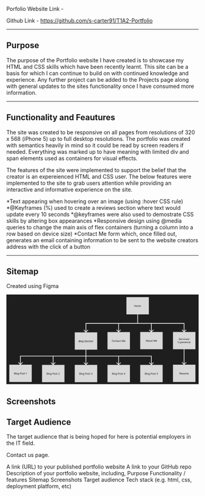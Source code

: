 Porfolio Website Link - 

Github Link - https://github.com/s-carter91/T1A2-Portfolio

---

##  Purpose

The purpose of the Portfolio website I have created is to showcase my HTML and CSS skills which have been recently learnt. This site can be a basis for which I can continue to build on with continued knowledge and experience. Any further project can be added to the Projects page along with general updates to the sites functionality once I have consumed more information.

---

##  Functionality and Feautures

The site was created to be responsive on all pages from resolutions of 320 x 568 (iPhone 5) up to full desktop resolutions. The portfolio was created with semantics heavily in mind so it could be read by screen readers if needed. Everything was marked up to have meaning with limited div and span elements used as containers for visual effects. 

The features of the site were implemented to support the belief that the creator is an expereienced HTML and CSS user. The below features were implemented to the site to grab users attention while providing an interactive and informative experience on the site.

*Text appearing when hovering over an image (using :hover CSS rule)
*@Keyframes (%) used to create a reviews section where text would update every 10 seconds
*@keyframes were also used to demostrate CSS skills by altering box appearances
*Responsive design using @media queries to change the main axis of flex containers (turning a column into a row based on device size)
*Contact Me form which, once filled out, generates an email containing information to be sent to the website creators address with the click of a button

---

##  Sitemap

Created using Figma

![Sitemap Image](/screenshots/Site%20Map.png)

## Screenshots



##  Target Audience

The target audience that is being hoped for here is potential employers in the IT field.








Contact us page. 




A link (URL) to your published portfolio website
A link to your GitHub repo
Description of your portfolio website, including,
    Purpose
    Functionality / features
    Sitemap
    Screenshots
    Target audience
    Tech stack (e.g. html, css, deployment platform, etc)
